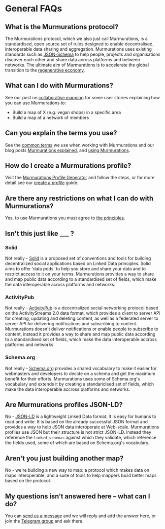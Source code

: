 # General FAQs

## What is the Murmurations protocol?

The Murmurations protocol, which we also just call Murmurations, is a standardised, open source set of rules designed to enable decentralised, interoperable data sharing and aggregation. Murmurations uses existing standards such as [JSON-Schema](https://json-schema.org/) to help people, projects and organisations discover each other and share data across platforms and between networks. The ultimate aim of Murmurations is to accelerate the global transition to the [regenerative economy](https://capitalinstitute.org/8-principles-regenerative-economy/).

## What can I do with Murmurations?

See our post on [collaborative mapping](https://murmurations.network/2023/08/22/collaborative-mapping/) for some user stories explaining how you can use Murmurations to:

- Build a map of X (e.g. vegan shops) in a specific area
- Build a map of a network of members

## Can you explain the terms you use?

See the [common terms](/about/common-terms.html) we use when working with Murmurations and our blog posts [Murmurations explained](https://murmurations.network/2022/07/07/murmurations-explained/), and [using Murmurations](https://murmurations.network/2022/07/12/using-murmurations/).

## How do I create a Murmurations profile?

Visit the [Murmurations Profile Generator](https://tools.murmurations.network/profile-generator) and follow the steps, or for more detail see our [create a profile](/guides/create-a-profile.md) guide.

<!-- ## How can I use Murmurations to create a map or directory or other type of aggregator?

See our [guide for aggregators](/guides/aggregators.html). 

TBC
-->

## Are there any restrictions on what I can do with Murmurations?

Yes, to use Murmurations you must agree to [the principles](https://murmurations.network/principles/).

## Isn't this just like ___ ?

### Solid

Not really - [Solid](https://solid.mit.edu/) is a proposed set of conventions and tools for building decentralized social applications based on Linked Data principles. Solid aims to offer 'data pods' to help you store and share your data and to restrict access to it on your terms. Murmurations provides a way to share and map public data according to a standardised set of fields, which make the data interoperable across platforms and networks.

### ActivityPub

Not really - [ActivityPub](https://activitypub.rocks/) is a decentralized social networking protocol based on the ActivityStreams 2.0 data format, which provides a client to server API for creating, updating and deleting content, as well as a federated server to server API for delivering notifications and subscribing to content. Murmurations doesn't deliver notifications or enable people to subscribe to content, instead it provides a way to share and map public data according to a standaridised set of fields, which make the data interoperable accross platforms and networks.

### Schema.org

Not really - [Schema.org](https://schema.org/) provides a shared vocabulary to make it easier for webmasters and developers to decide on a schema and get the maximum benefit for their efforts. Murmurations uses some of Schema.org's vocabulary and extends it by creating a standaridised set of fields, which make the data interoperable accross platforms and networks.

## Are Murmurations profiles JSON-LD?

No - [JSON-LD](https://json-ld.org/) is a lightweight Linked Data format. It is easy for humans to read and write. It is based on the already successful JSON format and provides a way to help JSON data interoperate at Web-scale. Murmurations profiles use JSON but their structure is not strict JSON-LD. Instead they reference the `linked_schemas` against which they validate, which reference the fields used, some of which are based on Schema.org's vocabulary.

## Aren't you just building another map?

No - we're building a new way to map: a protocol which makes data on maps interoperable, and a suite of tools to help mappers build better maps based on the protocol.

## My questions isn’t answered here – what can I do?

You can [send us a message](https://murmurations.network/contact/) and we will reply and add the answer here, or join the [Telegram group](https://t.me/joinchat/JvotB0kuxrjFgvYszbNvZw) and ask there.
